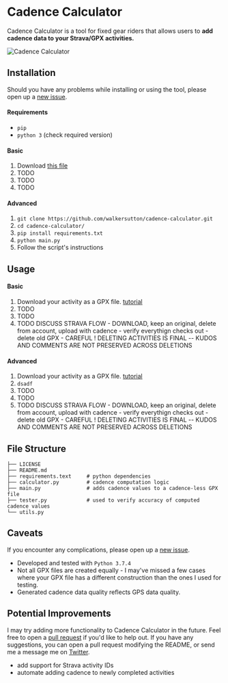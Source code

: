 # Cadence Calculator

<!-- **Read more about this project [here](https://walkercsutton.com/projects/cadence-calculator).** -->

<!-- [![Github All Releases](https://img.shields.io/github/downloads/walkersutton/cadence-calculator/total.svg)]() -->

Cadence Calculator is a tool for fixed gear riders that allows users to **add cadence data to your Strava/GPX activities.**

![Cadence Calculator](https://i.imgur.com/xoy5skH.png)

## Installation
Should you have any problems while installing or using the tool, please open up a [new issue](https://github.com/walkersutton/cadence-calculator/issues).
#### Requirements
* `pip`
* `python 3` (check required version)
#### Basic
1. Download [this file](https://github.com/walkersutton/cadence-calculator/issues)
2. TODO
2. TODO
2. TODO

#### Advanced
1. ```git clone https://github.com/walkersutton/cadence-calculator.git```
2. ```cd cadence-calculator/```
3. ```pip install requirements.txt```
4. ```python main.py```
5. Follow the script's instructions

## Usage
#### Basic
1. Download your activity as a GPX file. [tutorial](https://support.strava.com/hc/en-us/articles/216918437-Exporting-your-Data-and-Bulk-Export#:~:text=Export%20an%20Activity%20as%20a%20GPX%20file&text=Navigate%20to%20one%20of%20your,gpx%22.)
2. TODO
2. TODO
2. TODO
		DISCUSS STRAVA FLOW - DOWNLOAD, keep an original, delete from account, upload with cadence - verify everythign checks out - delete old GPX - CAREFUL ! DELETING ACTIVITIES IS FINAL -- KUDOS AND COMMENTS ARE NOT PRESERVED ACROSS DELETIONS


#### Advanced
1. Download your activity as a GPX file. [tutorial](https://support.strava.com/hc/en-us/articles/216918437-Exporting-your-Data-and-Bulk-Export#:~:text=Export%20an%20Activity%20as%20a%20GPX%20file&text=Navigate%20to%20one%20of%20your,gpx%22.)
2. ```dsadf```
2. TODO
2. TODO
2. TODO
		DISCUSS STRAVA FLOW - DOWNLOAD, keep an original, delete from account, upload with cadence - verify everythign checks out - delete old GPX - CAREFUL ! DELETING ACTIVITIES IS FINAL -- KUDOS AND COMMENTS ARE NOT PRESERVED ACROSS DELETIONS

## File Structure
```
├── LICENSE
├── README.md
├── requirements.text     # python dependencies
├── calculator.py         # cadence computation logic
├── main.py               # adds cadence values to a cadence-less GPX file
├── tester.py             # used to verify accuracy of computed cadence values
└── utils.py
```

## Caveats
If you encounter any complications, please open up a [new issue](https://github.com/walkersutton/cadence-calculator/issues).
* Developed and tested with ```Python 3.7.4```
* Not all GPX files are created equally - I may've missed a few cases where your GPX file has a different construction than the ones I used for testing.
* Generated cadence data quality reflects GPS data quality.

## Potential Improvements
I may try adding more functionality to Cadence Calculator in the future. Feel free to open a [pull request](https://github.com/walkersutton/cadence-calculator/pulls) if you'd like to help out. If you have any suggestions, you can open a pull request modifying the README, or send me a message me on [Twitter](https://twitter.com/walkercsutton).
* add support for Strava activity IDs
* automate adding cadence to newly completed activities
